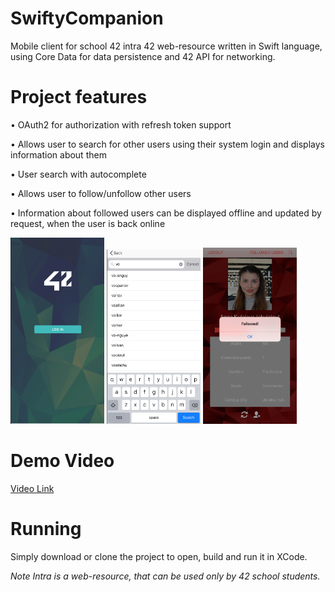 # SwiftyCompanion
Mobile client for school 42 intra 42 web-resource written in Swift language, using Core Data for data persistence and 42 API for networking.

# Project features
• OAuth2 for authorization with refresh token support

• Allows user to search for other users using their system login and displays information about them

• User search with autocomplete

• Allows user to follow/unfollow other users

• Information about followed users can be displayed offline and updated by request, when the user is back online

<p>
<img src="https://github.com/akulaiev/SwiftyCompanion/blob/master/demoPic1.png" width="150">

<img src="https://github.com/akulaiev/SwiftyCompanion/blob/master/demoPic2.png" width="150">

<img src="https://github.com/akulaiev/SwiftyCompanion/blob/master/demoPic3.png" width="150">
</p>

# Demo Video
[Video Link](https://www.loom.com/share/99f716b9d83d462183172d7913485465)

# Running
Simply download or clone the project to open, build and run it in XCode.

*Note*
*Intra is a web-resource, that can be used only by 42 school students.*
